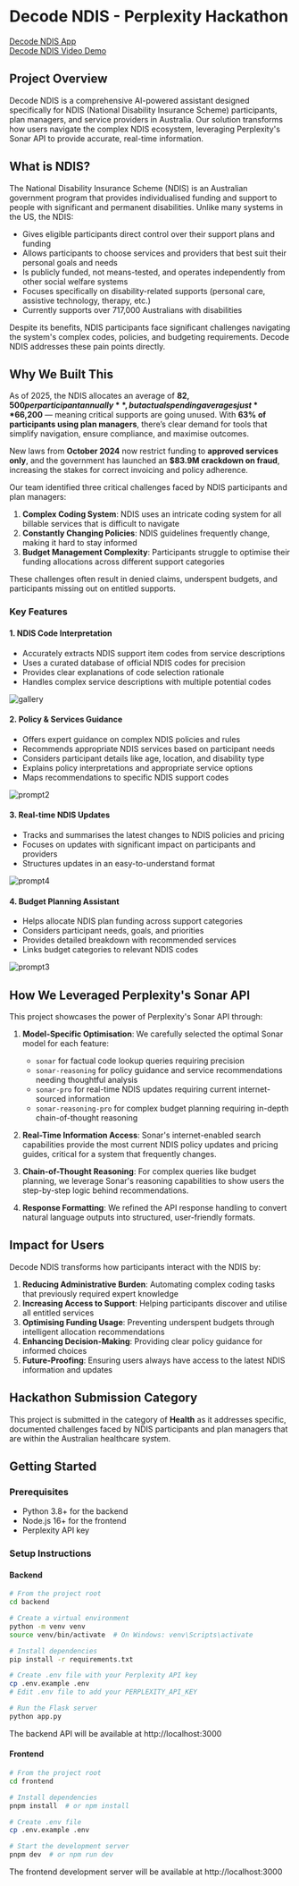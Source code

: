 # Decode NDIS - Perplexity Hackathon

<a href="https://ndis-decoder-perplexity.windsurf.build" target="_blank">Decode NDIS App</a><br>
<a href="https://youtu.be/ciqQmZRncP4?si=YbowaFQ4sG-_YeHE" target="_blank">Decode NDIS Video Demo</a>

## Project Overview

Decode NDIS is a comprehensive AI-powered assistant designed specifically for NDIS (National Disability Insurance Scheme) participants, plan managers, and service providers in Australia. Our solution transforms how users navigate the complex NDIS ecosystem, leveraging Perplexity's Sonar API to provide accurate, real-time information.

## What is NDIS?

The National Disability Insurance Scheme (NDIS) is an Australian government program that provides individualised funding and support to people with significant and permanent disabilities. Unlike many systems in the US, the NDIS:

- Gives eligible participants direct control over their support plans and funding
- Allows participants to choose services and providers that best suit their personal goals and needs
- Is publicly funded, not means-tested, and operates independently from other social welfare systems
- Focuses specifically on disability-related supports (personal care, assistive technology, therapy, etc.)
- Currently supports over 717,000 Australians with disabilities

Despite its benefits, NDIS participants face significant challenges navigating the system's complex codes, policies, and budgeting requirements. Decode NDIS addresses these pain points directly.

## Why We Built This

As of 2025, the NDIS allocates an average of **$82,500 per participant annually**, but actual spending averages just **$66,200** — meaning critical supports are going unused. With **63% of participants using plan managers**, there’s clear demand for tools that simplify navigation, ensure compliance, and maximise outcomes.

New laws from **October 2024** now restrict funding to **approved services only**, and the government has launched an **$83.9M crackdown on fraud**, increasing the stakes for correct invoicing and policy adherence.

Our team identified three critical challenges faced by NDIS participants and plan managers:

1. **Complex Coding System**: NDIS uses an intricate coding system for all billable services that is difficult to navigate
2. **Constantly Changing Policies**: NDIS guidelines frequently change, making it hard to stay informed
3. **Budget Management Complexity**: Participants struggle to optimise their funding allocations across different support categories

These challenges often result in denied claims, underspent budgets, and participants missing out on entitled supports.

### Key Features

#### 1. NDIS Code Interpretation

- Accurately extracts NDIS support item codes from service descriptions
- Uses a curated database of official NDIS codes for precision
- Provides clear explanations of code selection rationale
- Handles complex service descriptions with multiple potential codes

![gallery](https://github.com/user-attachments/assets/5e1ced9e-7fbb-4c97-8c33-2a2c02eb3762)

#### 2. Policy & Services Guidance

- Offers expert guidance on complex NDIS policies and rules
- Recommends appropriate NDIS services based on participant needs
- Considers participant details like age, location, and disability type
- Explains policy interpretations and appropriate service options
- Maps recommendations to specific NDIS support codes

![prompt2](https://github.com/user-attachments/assets/3da12317-8b4d-4a17-b68e-83934475c7d8)

#### 3. Real-time NDIS Updates

- Tracks and summarises the latest changes to NDIS policies and pricing
- Focuses on updates with significant impact on participants and providers
- Structures updates in an easy-to-understand format
  
![prompt4](https://github.com/user-attachments/assets/6726c17a-f75b-4590-8624-fca75843ce94)

#### 4. Budget Planning Assistant

- Helps allocate NDIS plan funding across support categories
- Considers participant needs, goals, and priorities
- Provides detailed breakdown with recommended services
- Links budget categories to relevant NDIS codes

![prompt3](https://github.com/user-attachments/assets/b71ab480-6c10-4ee7-9e57-0cf61050d5f4)

## How We Leveraged Perplexity's Sonar API

This project showcases the power of Perplexity's Sonar API through:

1. **Model-Specific Optimisation**: We carefully selected the optimal Sonar model for each feature:

   - `sonar` for factual code lookup queries requiring precision
   - `sonar-reasoning` for policy guidance and service recommendations needing thoughtful analysis
   - `sonar-pro` for real-time NDIS updates requiring current internet-sourced information
   - `sonar-reasoning-pro` for complex budget planning requiring in-depth chain-of-thought reasoning

2. **Real-Time Information Access**: Sonar's internet-enabled search capabilities provide the most current NDIS policy updates and pricing guides, critical for a system that frequently changes.

3. **Chain-of-Thought Reasoning**: For complex queries like budget planning, we leverage Sonar's reasoning capabilities to show users the step-by-step logic behind recommendations.

4. **Response Formatting**: We refined the API response handling to convert natural language outputs into structured, user-friendly formats.

## Impact for Users

Decode NDIS transforms how participants interact with the NDIS by:

1. **Reducing Administrative Burden**: Automating complex coding tasks that previously required expert knowledge
2. **Increasing Access to Support**: Helping participants discover and utilise all entitled services
3. **Optimising Funding Usage**: Preventing underspent budgets through intelligent allocation recommendations
4. **Enhancing Decision-Making**: Providing clear policy guidance for informed choices
5. **Future-Proofing**: Ensuring users always have access to the latest NDIS information and updates

## Hackathon Submission Category

This project is submitted in the category of **Health** as it addresses specific, documented challenges faced by NDIS participants and plan managers that are within the Australian healthcare system.

## Getting Started

### Prerequisites

- Python 3.8+ for the backend
- Node.js 16+ for the frontend
- Perplexity API key

### Setup Instructions

#### Backend

```bash
# From the project root
cd backend

# Create a virtual environment
python -m venv venv
source venv/bin/activate  # On Windows: venv\Scripts\activate

# Install dependencies
pip install -r requirements.txt

# Create .env file with your Perplexity API key
cp .env.example .env
# Edit .env file to add your PERPLEXITY_API_KEY

# Run the Flask server
python app.py
```

The backend API will be available at http://localhost:3000

#### Frontend

```bash
# From the project root
cd frontend

# Install dependencies
pnpm install  # or npm install

# Create .env file
cp .env.example .env

# Start the development server
pnpm dev  # or npm run dev
```

The frontend development server will be available at http://localhost:3000
